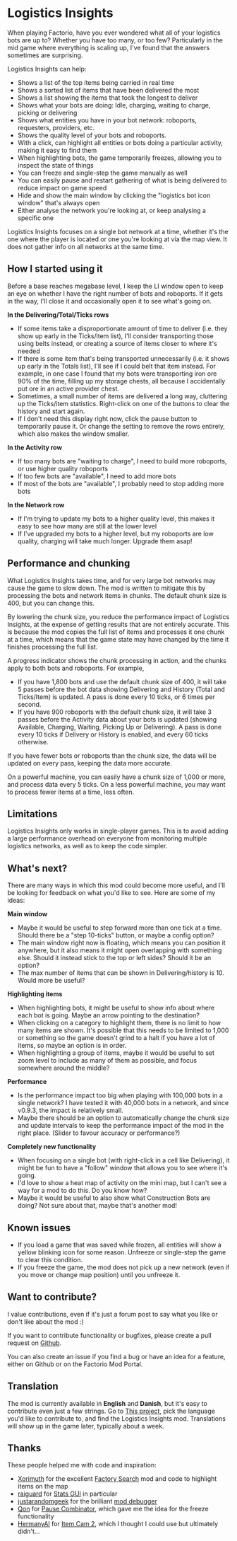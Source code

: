 # Logistics Insights

When playing Factorio, have you ever wondered what all of your logistics bots are up to? Whether you have too many, or too few? Particularly in the mid game where everything is scaling up, I've found that the answers sometimes are surprising.

Logistics Insights can help:

- Shows a list of the top items being carried in real time
- Shows a sorted list of items that have been delivered the most
- Shows a list showing the items that took the longest to deliver
- Shows what your bots are doing: Idle, charging, waiting to charge, picking or delivering
- Shows what entities you have in your bot network: roboports, requesters, providers, etc.
- Shows the quality level of your bots and roboports.
- With a click, can highlight all entities or bots doing a particular activity, making it easy to find them
- When highlighting bots, the game temporarily freezes, allowing you to inspect the state of things
- You can freeze and single-step the game manually as well
- You can easily pause and restart gathering of what is being delivered to reduce impact on game speed
- Hide and show the main window by clicking the "logistics bot icon window" that's always open
- Either analyse the network you're looking at, or keep analysing a specific one

Logistics Insights focuses on a single bot network at a time, whether it's the one where the player is located or one you're looking at via the map view. It does not gather info on all networks at the same time.

## How I started using it

Before a base reaches megabase level, I keep the LI window open to keep an eye on whether I have the right number of bots and roboports. If it gets in the way, I'll close it and occasionally open it to see what's going on.

**In the Delivering/Total/Ticks rows**

- If some items take a disproportionate amount of time to deliver (i.e. they show up early in the Ticks/item list), I'll consider transporting those using belts instead, or creating a source of items closer to where it's needed
- If there is some item that's being transported unnecessarily (i.e. it shows up early in the Totals list), I'll see if I could belt that item instead. For example, in one case I found that my bots were transporting iron ore 90% of the time, filling up my storage chests, all because I accidentally put ore in an active provider chest.
- Sometimes, a small number of items are delivered a long way, cluttering up the Ticks/item statistics. Right-click on one of the buttons to clear the history and start again.
- If I don't need this display right now, click the pause button to temporarily pause it. Or change the setting to remove the rows entirely, which also makes the window smaller.

**In the Activity row**

- If too many bots are "waiting to charge", I need to build more roboports, or use higher quality roboports
- If too few bots are "available", I need to add more bots
- If most of the bots are "available", I probably need to stop adding more bots

**In the Network row**
- If I'm trying to update my bots to a higher quality level, this makes it easy to see how many are still at the lower level
- If I've upgraded my bots to a higher level, but my roboports are low quality, charging will take much longer. Upgrade them asap!

## Performance and chunking

What Logistics Insights takes time, and for very large bot networks may cause the game to slow down. The mod is written to mitigate this by processing the bots and network items in chunks. The default chunk size is 400, but you can change this.

By lowering the chunk size, you reduce the performance impact of Logistics Insights, at the expense of getting results that are not entirely accurate.  This is because the mod copies the full list of items and processes it one chunk at a time, which means that the game state may have changed by the time it finishes processing the full list.

A progress indicator shows the chunk processing in action, and the chunks apply to both bots and roboports. For example,

- If you have 1,800 bots and use the default chunk size of 400, it will take 5 passes before the bot data showing Delivering and History (Total and Ticks/Item) is updated. A pass is done every 10 ticks, or 6 times per second.
- If you have 900 roboports with the default chunk size, it will take 3 passes before the Activity data about your bots is updated (showing Available, Charging, Waiting, Picking Up or Delivering). A pass is done every 10 ticks if Delivery or History is enabled, and every 60 ticks otherwise.

If you have fewer bots or roboports than the chunk size, the data will be updated on every pass, keeping the data more accurate.

On a powerful machine, you can easily have a chunk size of 1,000 or more, and process data every 5 ticks. On a less powerful machine, you may want to process fewer items at a time, less often.

## Limitations

Logistics Insights only works in single-player games. This is to avoid adding a large performance overhead on everyone from monitoring multiple logistics networks, as well as to keep the code simpler.

## What's next?

There are many ways in which this mod could become more useful, and I'll be looking for feedback on what you'd like to see. Here are some of my ideas:

**Main window**

- Maybe it would be useful to step forward more than one tick at a time. Should there be a "step 10-ticks" button, or maybe a config option?
- The main window right now is floating, which means you can position it anywhere, but it also means it might open overlapping with something else. Should it instead stick to the top or left sides? Should it be an option?
- The max number of items that can be shown in Delivering/history is 10. Would more be useful?

**Highlighting items**

- When highlighting bots, it might be useful to show info about where each bot is going. Maybe an arrow pointing to the destination?
- When clicking on a category to highlight them, there is no limit to how many items are shown. It's possible that this needs to be limited to 1,000 or something so the game doesn't grind to a halt if you have a lot of items, so maybe an option is in order.
- When highlighting a group of items, maybe it would be useful to set zoom level to include as many of them as possible, and focus somewhere around the middle?

**Performance**

- Is the performance impact too big when playing with 100,000 bots in a single network? I have tested it with 40,000 bots in a network, and since v0.9.3, the impact is relatively small.
- Maybe there should be an option to automatically change the chunk size and update intervals to keep the performance impact of the mod in the right place. (Slider to favour accuracy or performance?)

**Completely new functionality**

- When focusing on a single bot (with right-click in a cell like Delivering), it might be fun to have a "follow" window that allows you to see where it's going.
- I'd love to show a heat map of activity on the mini map, but I can't see a way for a mod to do this. Do you know how?
- Maybe it would be useful to also show what Construction Bots are doing? Not sure about that, maybe that's another mod!

## Known issues

- If you load a game that was saved while frozen, all entities will show a yellow blinking icon for some reason. Unfreeze or single-step the game to clear this condition.
- If you freeze the game, the mod does not pick up a new network (even if you move or change map position) until you unfreeze it.

## Want to contribute?

I value contributions, even if it's just a forum post to say what you like or don't like about the mod :)

If you want to contribute functionality or bugfixes, please create a pull request on [Github](https://github.com/amertner/logistics-insights).

You can also create an issue if you find a bug or have an idea for a feature, either on Github or on the Factorio Mod Portal.

## Translation

The mod is currently available in **English** and **Danish**, but it's easy to contribute even just a few strings. Go to [This project](https://crowdin.com/project/factorio-mods-localization), pick the language you'd like to contribute to, and find the Logistics Insights mod. Translations will show up in the game later, typically about a week.

## Thanks

These people helped me with code and inspiration:

- [Xorimuth](https://mods.factorio.com/user/Xorimuth) for the excellent [Factory Search](https://mods.factorio.com/mod/FactorySearch) mod and code to highlight items on the map
- [raiguard](https://mods.factorio.com/user/raiguard) for [Stats GUI](https://mods.factorio.com/mod/StatsGui) in particular
- [justarandomgeek](https://mods.factorio.com/user/justarandomgeek) for the brilliant [mod debugger](https://github.com/justarandomgeek/vscode-factoriomod-debug)
- [Qon](https://mods.factorio.com/user/Qon) for [Pause Combinator](https://mods.factorio.com/mod/PauseCombinator), which gave me the idea for the freeze functionality
- [HermanyAI](https://mods.factorio.com/user/HermanyAI) for [Item Cam 2](https://mods.factorio.com/mod/item-cam-2), which I thought I could use but ultimately didn't...